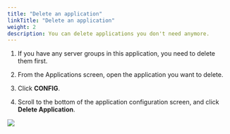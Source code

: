 ```yaml
---
title: "Delete an application"
linkTitle: "Delete an application"
weight: 2
description: You can delete applications you don't need anymore.
---
```



1. If you have any server groups in this application, you need to delete them
first.

1. From the Applications screen, open the application you want to delete.

1. Click **CONFIG**.

1. Scroll to the bottom of the application configuration screen, and click
**Delete Application**.

![](/docs/v1/guides/user/applications/delete_application.png)
